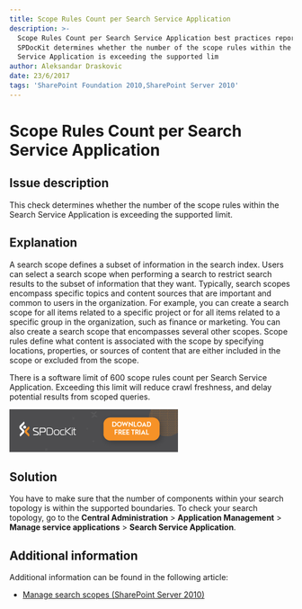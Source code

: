 ```yaml
---
title: Scope Rules Count per Search Service Application
description: >-
  Scope Rules Count per Search Service Application best practices report by
  SPDocKit determines whether the number of the scope rules within the Search
  Service Application is exceeding the supported lim
author: Aleksandar Draskovic
date: 23/6/2017
tags: 'SharePoint Foundation 2010,SharePoint Server 2010'
---
```


# Scope Rules Count per Search Service Application

## Issue description

This check determines whether the number of the scope rules within the Search Service Application is exceeding the supported limit.

## Explanation

A search scope defines a subset of information in the search index. Users can select a search scope when performing a search to restrict search results to the subset of information that they want. Typically, search scopes encompass specific topics and content sources that are important and common to users in the organization. For example, you can create a search scope for all items related to a specific project or for all items related to a specific group in the organization, such as finance or marketing. You can also create a search scope that encompasses several other scopes. Scope rules define what content is associated with the scope by specifying locations, properties, or sources of content that are either included in the scope or excluded from the scope.

There is a software limit of 600 scope rules count per Search Service Application. Exceeding this limit will reduce crawl freshness, and delay potential results from scoped queries.

[![Download SPDocKit](/.gitbook/assets/spdockit_download.png)](http://bit.ly/2US0Zna)

## Solution

You have to make sure that the number of components within your search topology is within the supported boundaries. To check your search topology, go to the **Central Administration** &gt; **Application Management** &gt; **Manage service applications** &gt; **Search Service Application**.

## Additional information

Additional information can be found in the following article:

* [Manage search scopes \(SharePoint Server 2010\)](https://technet.microsoft.com/en-us/library/ee792872%28v=office.14%29.aspx)


